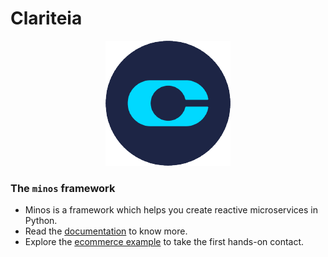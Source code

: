 # Clariteia

<p align="center">
  <img src="/images/logo-clariteia.png" alt="Clariteia Logo">
</p>

### The `minos` framework
* Minos is a framework which helps you create reactive microservices in Python.
* Read the [documentation](https://clariteia.github.io/minos-documentation/) to know more.
* Explore the [ecommerce example](https://github.com/Clariteia/ecommerce_example) to take the first hands-on contact.

